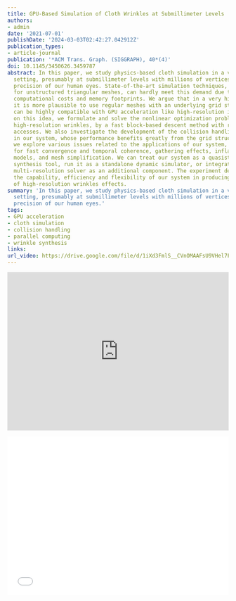 ```yaml
---
title: GPU-Based Simulation of Cloth Wrinkles at Submillimeter Levels
authors:
- admin
date: '2021-07-01'
publishDate: '2024-03-03T02:42:27.042912Z'
publication_types:
- article-journal
publication: '*ACM Trans. Graph. (SIGGRAPH), 40*(4)'
doi: 10.1145/3450626.3459787
abstract: In this paper, we study physics-based cloth simulation in a very high resolution
  setting, presumably at submillimeter levels with millions of vertices, to meet perceptual
  precision of our human eyes. State-of-the-art simulation techniques, mostly developed
  for unstructured triangular meshes, can hardly meet this demand due to their large
  computational costs and memory footprints. We argue that in a very high resolution,
  it is more plausible to use regular meshes with an underlying grid structure, which
  can be highly compatible with GPU acceleration like high-resolution images. Based
  on this idea, we formulate and solve the nonlinear optimization problem for simulating
  high-resolution wrinkles, by a fast block-based descent method with reduced memory
  accesses. We also investigate the development of the collision handling component
  in our system, whose performance benefits greatly from the grid structure. Finally,
  we explore various issues related to the applications of our system, including initialization
  for fast convergence and temporal coherence, gathering effects, inflation and stuffing
  models, and mesh simplification. We can treat our system as a quasistatic wrinkle
  synthesis tool, run it as a standalone dynamic simulator, or integrate it into a
  multi-resolution solver as an additional component. The experiment demonstrates
  the capability, efficiency and flexibility of our system in producing a variety
  of high-resolution wrinkles effects.
summary: 'In this paper, we study physics-based cloth simulation in a very high resolution
  setting, presumably at submillimeter levels with millions of vertices, to meet perceptual
  precision of our human eyes.'
tags:
- GPU acceleration
- cloth simulation
- collision handling
- parallel computing
- wrinkle synthesis
links:
url_video: https://drive.google.com/file/d/1iXd3FmlS__CVnOMAAFsU9VHel7FSIV6z/view
---
```


<p align="center">
<iframe width="100%" height="360" src="https://www.youtube.com/embed/g1DBScutcOQ?si=TGlT2T6zr4xLbGWP" title="YouTube video player" frameborder="0" allow="accelerometer; autoplay; clipboard-write; encrypted-media; gyroscope; picture-in-picture; web-share" allowfullscreen></iframe>
</p>
<p align="center">
<iframe width="100%" height="360" src="//player.bilibili.com/player.html?aid=255368167&bvid=BV18Y411773w&cid=563649259&p=1" scrolling="no" border="0" frameborder="no" framespacing="0" allowfullscreen="true"> </iframe>
</p>
